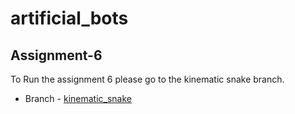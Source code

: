 # artificial_bots

## Assignment-6 

To Run the assignment 6 please go to the kinematic snake branch.

 * Branch - [kinematic_snake](https://github.com/ilesha-sawarkar/artificial_bots/tree/kinematic_snake)
 

 
